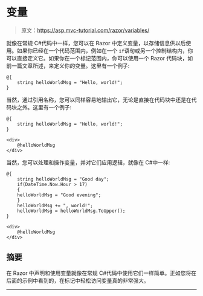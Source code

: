 # 变量

> 原文：<https://asp.mvc-tutorial.com/razor/variables/>

就像在常规 C#代码中一样，您可以在 Razor 中定义变量，以存储信息供以后使用。如果你已经在一个代码范围内，例如在一个 `if`语句或另一个控制结构内，你可以直接定义它。如果你在一个标记范围内，你可以使用一个 Razor 代码块，如前一篇文章所述，来定义你的变量。这里有一个例子:

```
@{ 
    string helloWorldMsg = "Hello, world!";
}
```

当然，通过引用名称，您可以同样容易地输出它，无论是直接在代码块中还是在代码块之外。这里有一个例子:

```
@{ 
    string helloWorldMsg = "Hello, world!";
}

<div>
    @helloWorldMsg
</div>
```

当然，您可以处理和操作变量，并对它们应用逻辑，就像在 C#中一样:

```
@{ 
    string helloWorldMsg = "Good day";
    if(DateTime.Now.Hour > 17)
    {
    helloWorldMsg = "Good evening";
    }
    helloWorldMsg += ", world!";
    helloWorldMsg = helloWorldMsg.ToUpper();
}

<div>
    @helloWorldMsg
</div>
```

<input type="hidden" name="IL_IN_ARTICLE">

## 摘要

在 Razor 中声明和使用变量就像在常规 C#代码中使用它们一样简单。正如您将在后面的示例中看到的，在标记中轻松访问变量真的非常强大。

* * *